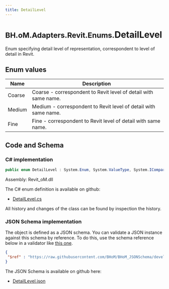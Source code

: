 ```yaml
---
title: DetailLevel
---
```


# <small>BH.oM.Adapters.Revit.Enums.</small>**DetailLevel**

Enum specifying detail level of representation, correspondent to level of detail in Revit.

## Enum values

| Name            | Description                                                    |
|-----------------|----------------------------------------------------------------|
| Coarse |  Coarse - correspondent to Revit level of detail with same name.  |
| Medium |  Medium - correspondent to Revit level of detail with same name.  |
| Fine |  Fine - correspondent to Revit level of detail with same name.  |


## Code and Schema

### C# implementation

``` C# title="C#"
public enum DetailLevel : System.Enum, System.ValueType, System.IComparable, System.ISpanFormattable, System.IFormattable, System.IConvertible
```

Assembly: Revit_oM.dll

The C# enum definition is available on github:

- [DetailLevel.cs](https://github.com/BHoM/Revit_Toolkit/blob/develop/Revit_oM/Enums\DetailLevel.cs)

All history and changes of the class can be found by inspection the history.
### JSON Schema implementation

The object is defined as a JSON schema. You can validate a JSON instance against this schema by reference. To do this, use the schema reference below in a validator like [this one](https://www.jsonschemavalidator.net/).

``` json title="JSON Schema"
{
 "$ref" : "https://raw.githubusercontent.com/BHoM/BHoM_JSONSchema/develop/Revit_oM/Enums/DetailLevel.json"
}
```

The JSON Schema is available on github here:

- [DetailLevel.json](https://github.com/BHoM/BHoM_JSONSchema/blob/develop/Revit_oM/Enums/DetailLevel.json)

